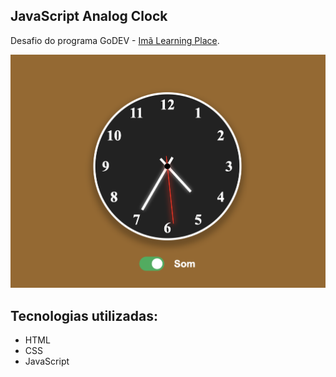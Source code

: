 ## JavaScript Analog Clock 

Desafio do programa GoDEV - [Imã Learning Place](https://imalearningplace.com/).

![image](https://github.com/rodolfomares/js-clock/blob/main/assets/screenshot.png)

## Tecnologias utilizadas:

- HTML
- CSS
- JavaScript